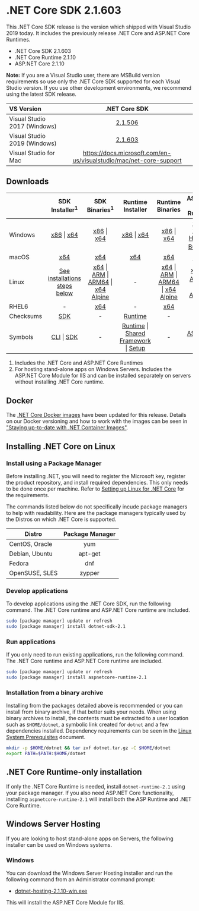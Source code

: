 # .NET Core SDK 2.1.603

This .NET Core SDK release is the version which shipped with Visual Studio 2019 today. It includes the previously release .NET Core and ASP.NET Core Runtimes.

* .NET Core SDK 2.1.603
* .NET Core Runtime 2.1.10
* ASP.NET Core 2.1.10

**Note:** If you are a Visual Studio user, there are MSBuild version requirements so use only the .NET Core SDK supported for each Visual Studio version. If you use other development environments, we recommend using the latest SDK release.

| VS Version | .NET Core SDK |
| :-- | :--: |
| Visual Studio 2017 (Windows) | [2.1.506](../2.1.10/2.1.10-download.md) |
| Visual Studio 2019 (Windows) | [2.1.603](#downloads) |
| Visual Studio for Mac | https://docs.microsoft.com/en-us/visualstudio/mac/net-core-support |

## Downloads

|           | SDK Installer<sup>1</sup>                        | SDK Binaries<sup>1</sup>                 | Runtime Installer                                        | Runtime Binaries                                 | ASP.NET Core Runtime           |
| --------- | :------------------------------------------:     | :----------------------:                 | :---------------------------:                            | :-------------------------:                      | :-----------------:            |
| Windows   | [x86][dotnet-sdk-win-x86.exe] \| [x64][dotnet-sdk-win-x64.exe] | [x86][dotnet-sdk-win-x86.zip] \| [x64][dotnet-sdk-win-x64.zip] | [x86][dotnet-runtime-win-x86.exe] \| [x64][dotnet-runtime-win-x64.exe] | [x86][dotnet-runtime-win-x86.zip] \| [x64][dotnet-runtime-win-x64.zip] | [x86][aspnetcore-runtime-win-x86.exe] \| [x64][aspnetcore-runtime-win-x64.exe] \| <br> [Hosting Bundle][dotnet-hosting-win.exe]<sup>2</sup> |
| macOS     | [x64][dotnet-sdk-osx-x64.pkg]  | [x64][dotnet-sdk-osx-x64.tar.gz]     | [x64][dotnet-runtime-osx-x64.pkg] | [x64][dotnet-runtime-osx-x64.tar.gz] | [x64][aspnetcore-runtime-osx-x64.tar.gz]<sup>1</sup>
| Linux     | [See installations steps below][linux-install]   | [x64][dotnet-sdk-linux-x64.tar.gz] \| [ARM][dotnet-sdk-linux-arm.tar.gz] \| [ARM64][dotnet-sdk-linux-arm64.tar.gz] \| [x64 Alpine][dotnet-sdk-linux-musl-x64.tar.gz] | - | [x64][dotnet-runtime-linux-x64.tar.gz] \| [ARM][dotnet-runtime-linux-arm.tar.gz] \| [ARM64][dotnet-runtime-linux-arm64.tar.gz] \| [x64 Alpine][dotnet-runtime-linux-musl-x64.tar.gz] | [x64][aspnetcore-runtime-linux-x64.tar.gz]<sup>1</sup>  \| [ARM][aspnetcore-runtime-linux-arm.tar.gz]<sup>1</sup> \| [x64 Alpine][aspnetcore-runtime-linux-musl-x64.tar.gz]<sup>1</sup> |
| RHEL6     | -                                                | [x64][dotnet-sdk-rhel.6-x64.tar.gz]                    | -                                                        | [x64][dotnet-runtime-rhel.6-x64.tar.gz] | - |
| Checksums | [SDK][checksums-sdk]                             | -                                        | [Runtime][checksums-runtime]                             | - | - |
| Symbols   | [CLI][cli-symbols.zip] \| [SDK][dotnet-sdk-symbols.zip]  | -                                        | [Runtime][coreclr-symbols.zip] \| [Shared Framework][corefx-symbols.zip] \| [Setup][core-setup-symbols.zip] | - | [ASP.NET Core][aspnet-symbols.zip] |

1. Includes the .NET Core and ASP.NET Core Runtimes
2. For hosting stand-alone apps on Windows Servers. Includes the ASP.NET Core Module for IIS and can be installed separately on servers without installing .NET Core runtime.


## Docker

The [.NET Core Docker images](https://hub.docker.com/r/microsoft/dotnet/) have been updated for this release. Details on our Docker versioning and how to work with the images can be seen in ["Staying up-to-date with .NET Container Images"](https://devblogs.microsoft.com/dotnet/staying-up-to-date-with-net-container-images/).

## Installing .NET Core on Linux

### Install using a Package Manager

Before installing .NET, you will need to register the Microsoft key, register the product repository, and install required dependencies. This only needs to be done once per machine. Refer to [Setting up Linux for .NET Core][linux-setup] for the requirements.

The commands listed below do not specifically incude package managers to help with readability. Here are the package managers typically used by the Distros on which .NET Core is supported.

| Distro | Package Manager  |
| ---             | :----:  |
| CentOS, Oracle  | yum     |
| Debian, Ubuntu  | apt-get |
| Fedora          | dnf     |
| OpenSUSE, SLES  | zypper  |

### Develop applications
To develop applications using the .NET Core SDK, run the following command. The .NET Core runtime and ASP.NET Core runtime are included.

```bash
sudo [package manager] update or refresh
sudo [package manager] install dotnet-sdk-2.1
```

### Run applications
If you only need to run existing applications, run the following command. The .NET Core runtime and ASP.NET Core runtime are included.

```bash
sudo [package manager] update or refresh
sudo [package manager] install aspnetcore-runtime-2.1
```

### Installation from a binary archive

Installing from the packages detailed above is recommended or you can install from binary archive, if that better suits your needs. When using binary archives to install, the contents must be extracted to a user location such as `$HOME/dotnet`, a symbolic link created for `dotnet` and a few dependencies installed. Dependency requirements can be seen in the [Linux System Prerequisites](https://github.com/dotnet/core/blob/master/Documentation/linux-prereqs.md) document.

```bash
mkdir -p $HOME/dotnet && tar zxf dotnet.tar.gz -C $HOME/dotnet
export PATH=$PATH:$HOME/dotnet
```

## .NET Core Runtime-only installation

If only the .NET Core Runtime is needed, install `dotnet-runtime-2.1` using your package manager. If you also need ASP.NET Core functionality, installing `aspnetcore-runtime-2.1` will install both the ASP Runtime and .NET Core Runtime.

## Windows Server Hosting

If you are looking to host stand-alone apps on Servers, the following installer can be used on Windows systems.

### Windows

You can download the Windows Server Hosting installer and run the following command from an Administrator command prompt:

* [dotnet-hosting-2.1.10-win.exe][dotnet-hosting-win.exe]

This will install the ASP.NET Core Module for IIS.

[blob-runtime]: https://dotnetcli.blob.core.windows.net/dotnet/Runtime/
[blob-sdk]: https://dotnetcli.blob.core.windows.net/dotnet/Sdk/

[dotnet-runtime-linux-arm.tar.gz]: https://download.visualstudio.microsoft.com/download/pr/ef721776-76d3-4356-b739-cacaf30783da/60a557a64c1d47e37147530f9dc8a8e8/dotnet-runtime-2.1.10-linux-arm.tar.gz
[dotnet-runtime-linux-arm64.tar.gz]: https://download.visualstudio.microsoft.com/download/pr/cb60476c-4af4-4205-b2e1-c39b800f2d2f/b80376b0fe3181ead5f54b5a08b00ca3/dotnet-runtime-2.1.10-linux-arm64.tar.gz
[dotnet-runtime-linux-musl-x64.tar.gz]: https://download.visualstudio.microsoft.com/download/pr/5971ab00-c4db-4559-bec1-360961a04b3a/c986d17494b17d8c3735b0cdfd1387bc/dotnet-runtime-2.1.10-linux-musl-x64.tar.gz
[dotnet-runtime-linux-x64.tar.gz]: https://download.visualstudio.microsoft.com/download/pr/9bcab944-6b85-4b90-bc29-eec5d10bc097/6fb4e39de3afc04dfca5a4a224f94edd/dotnet-runtime-2.1.10-linux-x64.tar.gz
[dotnet-runtime-osx-x64.pkg]: https://download.visualstudio.microsoft.com/download/pr/d90c52be-3570-4874-ae79-746051785df4/61d9eb5fb5b55af697e3f24c5b47d9ea/dotnet-runtime-2.1.10-osx-x64.pkg
[dotnet-runtime-osx-x64.tar.gz]: https://download.visualstudio.microsoft.com/download/pr/523b9e88-709d-4100-82a4-c4c1de3a7f3b/9559a95ea9401df75eaddf2dc0b16232/dotnet-runtime-2.1.10-osx-x64.tar.gz
[dotnet-runtime-rhel.6-x64.tar.gz]: https://download.visualstudio.microsoft.com/download/pr/0f9e9c6e-aa8e-4c94-b7ca-32205934efb0/f56a1bf93e4c9ce1cdd8150844ce5f06/dotnet-runtime-2.1.10-rhel.6-x64.tar.gz
[dotnet-runtime-win-arm.zip]: https://download.visualstudio.microsoft.com/download/pr/54c0712b-485a-42bb-8198-aa77e818af1a/710e6fd6565ca3ab634254f973609bb3/dotnet-runtime-2.1.10-win-arm.zip
[dotnet-runtime-win-x64.exe]: https://download.visualstudio.microsoft.com/download/pr/bebd1b20-3797-435c-9e5a-34e7cfe0ba40/1cb1471afb8cbe2a9c11ed51bc88e686/dotnet-runtime-2.1.10-win-x64.exe
[dotnet-runtime-win-x64.zip]: https://download.visualstudio.microsoft.com/download/pr/b2804734-0322-4630-9f5c-c76f07afd2c6/1488e2f66dda5022be6b972706045e21/dotnet-runtime-2.1.10-win-x64.zip
[dotnet-runtime-win-x86.exe]: https://download.visualstudio.microsoft.com/download/pr/9fd55d03-fe94-47d4-a254-a98fd2a93cf9/ad075c599b728d592947999d08695253/dotnet-runtime-2.1.10-win-x86.exe
[dotnet-runtime-win-x86.zip]: https://download.visualstudio.microsoft.com/download/pr/b475fc82-f3c4-4901-8be9-305d8c999c88/04557b59786bb6f01f17d56d167f937a/dotnet-runtime-2.1.10-win-x86.zip

[aspnetcore-runtime-linux-arm.tar.gz]: https://download.visualstudio.microsoft.com/download/pr/b17fd8f4-589a-46cf-bd8a-cc16f8621712/a643c1adb6f62b3943d0c486e1124238/aspnetcore-runtime-2.1.10-linux-arm.tar.gz
[aspnetcore-runtime-linux-musl-x64.tar.gz]: https://download.visualstudio.microsoft.com/download/pr/329e1249-d55a-458a-ae3e-fbd8d5e5c403/a2d9860c68c9f0e681b85b1acd16d20b/aspnetcore-runtime-2.1.10-linux-musl-x64.tar.gz
[aspnetcore-runtime-linux-x64.tar.gz]: https://download.visualstudio.microsoft.com/download/pr/5967af9f-21d4-4b2f-a166-52af457d02aa/713e9a0f3753cf79171594bbdb92ad89/aspnetcore-runtime-2.1.10-linux-x64.tar.gz
[aspnetcore-runtime-osx-x64.tar.gz]: https://download.visualstudio.microsoft.com/download/pr/e0bc7d09-e1f4-4d2f-a6e9-c49ec2b803b8/c169d13b0be8f2eb7fd4cf90f7080b8d/aspnetcore-runtime-2.1.10-osx-x64.tar.gz
[aspnetcore-runtime-win-x64.exe]: https://download.visualstudio.microsoft.com/download/pr/f67fda48-1e9a-4cfb-9c63-435273064b4b/1b980428cbc2c0abc4c4a3907bd16ac3/aspnetcore-runtime-2.1.10-win-x64.exe
[aspnetcore-runtime-win-x64.zip]: https://download.visualstudio.microsoft.com/download/pr/ecb1e954-94a2-401b-9162-06314d84e369/768d0460a1fd21a326f4ce4017c4a9df/aspnetcore-runtime-2.1.10-win-x64.zip
[aspnetcore-runtime-win-x86.exe]: https://download.visualstudio.microsoft.com/download/pr/a0d98a3a-4a80-4619-801e-83c7d13892a6/5c5339e223780ddbe0a08a467c653ca6/aspnetcore-runtime-2.1.10-win-x86.exe
[aspnetcore-runtime-win-x86.zip]: https://download.visualstudio.microsoft.com/download/pr/af0cf37a-4199-4c60-bc6c-336f81461e58/c20dd8d99727e9818156bea0af9be8fe/aspnetcore-runtime-2.1.10-win-x86.zip
[dotnet-hosting-win.exe]: https://download.visualstudio.microsoft.com/download/pr/34ad5a08-c67b-4c6f-a65f-47cb5a83747a/02d897904bd52e8681412e353660ac66/dotnet-hosting-2.1.10-win.exe

[dotnet-sdk-linux-arm.tar.gz]: https://download.visualstudio.microsoft.com/download/pr/32486d30-bbc3-4730-89fa-de3db96fcfe4/20a544d4df09bfd89b7ce788d6c76d20/dotnet-sdk-2.1.603-linux-arm.tar.gz
[dotnet-sdk-linux-arm64.tar.gz]: https://download.visualstudio.microsoft.com/download/pr/fdd4a994-86ae-43d0-b49a-bcf23ece714e/17790e06c4231b2236aa9c54c30d663a/dotnet-sdk-2.1.603-linux-arm64.tar.gz
[dotnet-sdk-linux-musl-x64.tar.gz]: https://download.visualstudio.microsoft.com/download/pr/ef7efa6b-af87-4ab2-be59-a7113744a136/fdb4a4537b9d519779d6a8d114cab823/dotnet-sdk-2.1.603-linux-musl-x64.tar.gz
[dotnet-sdk-linux-x64.tar.gz]: https://download.visualstudio.microsoft.com/download/pr/7117a949-fd46-45e0-a288-403423cecb78/76adccc95d2226649f057794abd0808c/dotnet-sdk-2.1.603-linux-x64.tar.gz
[dotnet-sdk-osx-x64.pkg]: https://download.visualstudio.microsoft.com/download/pr/17eef821-5587-44c3-aab3-614b7f25d762/8b6cb3d006fe7b55fa585f7308cb601a/dotnet-sdk-2.1.603-osx-x64.pkg
[dotnet-sdk-osx-x64.tar.gz]: https://download.visualstudio.microsoft.com/download/pr/fa2dbc73-c57b-4752-a931-020ba361211b/5276fb1e425c9f88f4ae98fc7576a965/dotnet-sdk-2.1.603-osx-x64.tar.gz
[dotnet-sdk-rhel.6-x64.tar.gz]: https://download.visualstudio.microsoft.com/download/pr/e5771d58-e919-4f10-bd36-9ccbe4b9b914/ec1d01c87b3d6ffcb8c4f8a4e2e1a5cc/dotnet-sdk-2.1.603-rhel.6-x64.tar.gz
[dotnet-sdk-win-x64.exe]: https://download.visualstudio.microsoft.com/download/pr/78863fe4-e032-433d-bbc3-f62d6df616ec/b075f5b4bc001b14465e27fdb1c21f07/dotnet-sdk-2.1.603-win-x64.exe
[dotnet-sdk-win-x64.zip]: https://download.visualstudio.microsoft.com/download/pr/6e25f860-0e87-4c49-9d80-9c412629ccb9/6e2d7a14ca1bc94e43b7d7afe8f5a608/dotnet-sdk-2.1.603-win-x64.zip
[dotnet-sdk-win-x86.exe]: https://download.visualstudio.microsoft.com/download/pr/9817f8f3-63f6-4f60-9ecc-b0141a3fe9c5/387d2189137dc9c513226232e97eccf4/dotnet-sdk-2.1.603-win-x86.exe
[dotnet-sdk-win-x86.zip]: https://download.visualstudio.microsoft.com/download/pr/c5697093-641e-4aff-8fcd-c2fd47a5b63d/73a86d9a805f04c62e11af6ce5091b7b/dotnet-sdk-2.1.603-win-x86.zip

[aspnet-symbols.zip]: https://download.visualstudio.microsoft.com/download/pr/fce4e98e-1be3-4603-89a5-0ba98d11ceb0/c207cbf61146b4a4cdb490732c722191/aspnet-2.1.10-symbols.zip
[aspnet-extensions-symbols.zip]: https://download.visualstudio.microsoft.com/download/pr/e49f73d2-9746-45c3-8b08-5e628c13c94e/580ef81d0ff9a73f36de39ff0bb4209f/aspnet-extensions-2.1.10-symbols.zip
[cli-symbols.zip]: https://download.visualstudio.microsoft.com/download/pr/da4719b1-20a3-490e-a81f-46cfaedad2f1/e1e51fdcd30ea26293678dc2cae553df/cli-2.1.10-symbols.zip
[core-setup-symbols.zip]: https://download.visualstudio.microsoft.com/download/pr/1a5b28d3-1d71-43fb-b3be-8e166e736889/1cf3af996cb9b26fc2d5578a3a0b4b39/core-setup-2.1.10-symbols.zip
[coreclr-symbols.zip]: https://download.visualstudio.microsoft.com/download/pr/72c448bc-052c-43d8-bf77-d66b5f6e2372/e2089ffebb26b5f3726c91a48eb288dc/coreclr-2.1.10-symbols.zip
[corefx-symbols.zip]: https://download.visualstudio.microsoft.com/download/pr/2ce8b163-45e8-4834-8c28-4e845f06da2e/77ef403106f2ad9113efb3fe925d1972/corefx-2.1.10-symbols.zip
[dotnet-sdk-symbols.zip]: https://download.visualstudio.microsoft.com/download/pr/8bc18ae0-6616-4218-a35b-c49360ffb0da/0f022b73024bb8d9f2e8d39c4ca4395a/dotnet-sdk-2.1.10-symbols.zip

[checksums-runtime]: https://dotnetcli.blob.core.windows.net/dotnet/checksums/2.1.10-runtime-sha.txt
[checksums-sdk]: https://dotnetcli.blob.core.windows.net/dotnet/checksums/2.1.603-sdk-sha.txt

[linux-install]: https://www.microsoft.com/net/download/linux
[linux-setup]: https://github.com/dotnet/core/blob/master/Documentation/linux-setup.md

[dotnet-blog]: https://devblogs.microsoft.com/dotnet/
